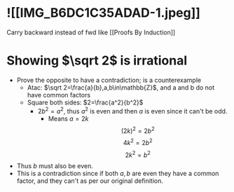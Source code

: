 # ![[IMG_B6DC1C35ADAD-1.jpeg]]
Carry backward instead of fwd like [[Proofs By Induction]]
# Showing $\sqrt 2$ is irrational
- Prove the opposite to have a contradiction; is a counterexample
	- Atac: $\sqrt 2=\frac{a}{b},a,b\in\mathbb{Z}$, and a and b do not have common factors
	- Square both sides: $2=\frac{a^2}{b^2}$
		- $2b^2=a^2$, thus $a^2$ is even and then $a$ is even since it can't be odd.
			- Means $a=2k$
$$(2k)^2=2b^2$$
$$4k^2=2b^2$$
$$2k^2=b^2$$
- Thus $b$ must also be even.
- This is a contradiction since if both $a,b$ are even they have a common factor, and they can't as per our original definition.

